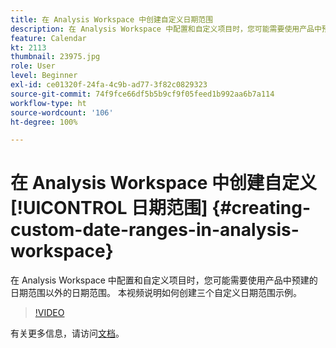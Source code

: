 ```yaml
---
title: 在 Analysis Workspace 中创建自定义日期范围
description: 在 Analysis Workspace 中配置和自定义项目时，您可能需要使用产品中预建的日期范围以外的日期范围。 本视频说明如何创建三个自定义日期范围示例。
feature: Calendar
kt: 2113
thumbnail: 23975.jpg
role: User
level: Beginner
exl-id: ce01320f-24fa-4c9b-ad77-3f82c0829323
source-git-commit: 74f9fce66df5b5b9cf9f05feed1b992aa6b7a114
workflow-type: ht
source-wordcount: '106'
ht-degree: 100%

---
```


# 在 Analysis Workspace 中创建自定义[!UICONTROL 日期范围] {#creating-custom-date-ranges-in-analysis-workspace}

在 Analysis Workspace 中配置和自定义项目时，您可能需要使用产品中预建的日期范围以外的日期范围。 本视频说明如何创建三个自定义日期范围示例。

>[!VIDEO](https://video.tv.adobe.com/v/23975/?quality=12&learn=on)

有关更多信息，请访问[文档](https://experienceleague.adobe.com/docs/analytics/analyze/analysis-workspace/components/calendar-date-ranges/custom-date-ranges.html?lang=zh-Hans)。
